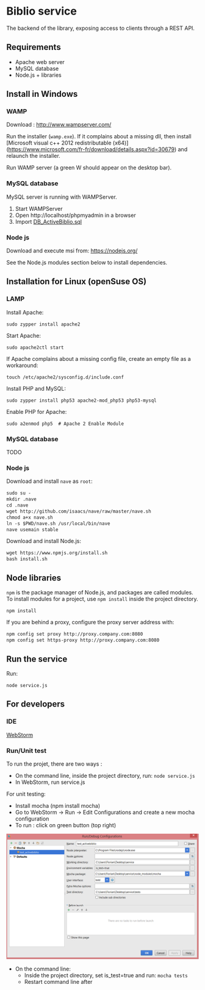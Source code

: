 Biblio service
==============

The backend of the library, exposing access to clients through a REST API.


Requirements
------------

- Apache web server
- MySQL database
- Node.js + libraries


Install in Windows
------------------

### WAMP

Download : http://www.wampserver.com/   

Run the installer (`wamp.exe`). If it complains about a missing dll,
then install [Microsoft visual c++ 2012 redistributable (x64)]
(https://www.microsoft.com/fr-fr/download/details.aspx?id=30679) and relaunch the installer.

Run WAMP server (a green W should appear on the desktop bar).

### MySQL database

MySQL server is running with WAMPServer.   

1. Start WAMPServer  
2. Open http://localhost/phpmyadmin in a browser
3. Import [DB_ActiveBiblio.sql](database/DB_ActiveBiblio.sql)

### Node js

Download and execute msi from: https://nodejs.org/    

See the Node.js modules section below to install dependencies.


Installation for Linux (openSuse OS)
--------------------------------

### LAMP

Install Apache:

    sudo zypper install apache2    

Start Apache:

    sudo apache2ctl start    

If Apache complains about a missing config file, create an empty file as a workaround:

    touch /etc/apache2/sysconfig.d/include.conf 
       
Install PHP and MySQL:

    sudo zypper install php53 apache2-mod_php53 php53-mysql

Enable PHP for Apache:

    sudo a2enmod php5  # Apache 2 Enable Module

### MySQL database

TODO

### Node js

Download and install `nave` as `root`:

    sudo su -
    mkdir .nave
    cd .nave
    wget http://github.com/isaacs/nave/raw/master/nave.sh
    chmod a+x nave.sh
    ln -s $PWD/nave.sh /usr/local/bin/nave
    nave usemain stable

Download and install Node.js:

    wget https://www.npmjs.org/install.sh
    bash install.sh


Node libraries
--------------

`npm` is the package manager of Node.js, and packages are called modules.
To install modules for a project, use `npm install` inside the project directory.

    npm install

If you are behind a proxy, configure the proxy server address with:

    npm config set proxy http://proxy.company.com:8080    
    npm config set https-proxy http://proxy.company.com:8080

Run the service
---------------

Run:

    node service.js


For developers
--------------

### IDE

[WebStorm](https://www.jetbrains.com/webstorm/)

### Run/Unit test

To run the projet, there are two ways :  

- On the command line, inside the project directory, run: `node service.js`   
- In WebStorm, run service.js

For unit testing:

- Install mocha (npm install mocha)  
- Go to WebStorm -> Run -> Edit Configurations and create a new mocha configuration
- To run : click on green button (top right)   

![Running mocha](docs/specs/images/running_mocha.png)

- On the command line:
	- Inside the project directory, set is_test=true and run: `mocha tests`   
	- Restart command line after 
